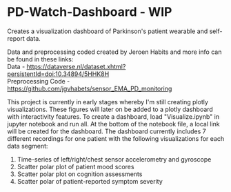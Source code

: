 # PD-Watch-Dashboard - WIP
Creates a visualization dashboard of Parkinson's patient wearable and self-report data.

Data and preprocessing coded created by Jeroen Habits and more info can be found in these links:<br>
Data - https://dataverse.nl/dataset.xhtml?persistentId=doi:10.34894/5HHK8H <br>
Preprocessing Code - https://github.com/jgvhabets/sensor_EMA_PD_monitoring <br>

This project is currently in early stages whereby I'm still creating plotly visualizations.  These figures will later on be added to a plotly dashboard with interactivity features.  To create a dashboard, load "Visualize.ipynb" in jupyter notebook and run all.  At the bottom of the notebook file, a local link will be created for the dashboard.  The dashboard currently includes 7 different recordings for one patient with the following visualizations for each data segment:<br>
1. Time-series of left/right/chest sensor accelerometry and gyroscope
2. Scatter polar plot of patient mood scores
3. Scatter polar plot on cognition assessments
4. Scatter polar of patient-reported symptom severity

